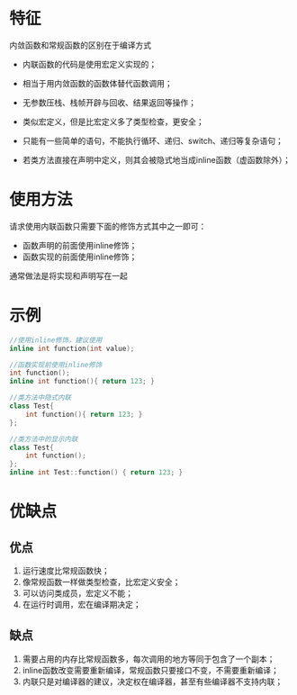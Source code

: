 # 特征

内敛函数和常规函数的区别在于编译方式

- 内联函数的代码是使用宏定义实现的；

- 相当于用内敛函数的函数体替代函数调用；
- 无参数压栈、栈帧开辟与回收、结果返回等操作；
- 类似宏定义，但是比宏定义多了类型检查，更安全；
- 只能有一些简单的语句，不能执行循环、递归、switch、递归等复杂语句；
- 若类方法直接在声明中定义，则其会被隐式地当成inline函数（虚函数除外）；

# 使用方法

请求使用内联函数只需要下面的修饰方式其中之一即可：

- 函数声明的前面使用inline修饰；
- 函数实现的前面使用inline修饰；

通常做法是将实现和声明写在一起

# 示例

```c++
//使用inline修饰，建议使用
inline int function(int value);	
```
```c++
//函数实现前使用inline修饰
int function();
inline int function(){ return 123; }
```

```c++
//类方法中隐式内联
class Test{
  	int function(){ return 123; }  
};
```

```c++
//类方法中的显示内联
class Test{
    int function();
};
inline int Test::function() { return 123; }
```

# 优缺点

## 优点

1. 运行速度比常规函数快；
2. 像常规函数一样做类型检查，比宏定义安全；
3. 可以访问类成员，宏定义不能；
4. 在运行时调用，宏在编译期决定；

## 缺点

1. 需要占用的内存比常规函数多，每次调用的地方等同于包含了一个副本；
2. inline函数改变需要重新编译，常规函数只要接口不变，不需要重新编译；
3. 内联只是对编译器的建议，决定权在编译器，甚至有些编译器不支持内联；